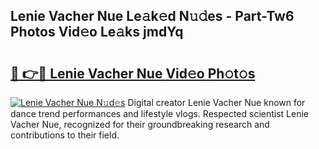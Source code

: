## Lenie Vacher Nue Le𝚊k𝚎d N𝚞𝚍es - Part-Tw6 Photos Vid𝚎o Le𝚊ks jmdYq

# <h2><a href="http://fb37aay.evod.top/?m=Lenie+Vacher+Nue">🔗 👉🔴 Lenie Vacher Nue Vid𝚎o Ph𝚘t𝚘s</a></h2>

[![Lenie Vacher Nue N𝚞d𝚎s](https://i.imgur.com/8V9OHl7.gif)](http://fb37aay.evod.top/?m=Lenie+Vacher+Nue)
Digital creator Lenie Vacher Nue known for dance trend performances and lifestyle vlogs. Respected scientist Lenie Vacher Nue, recognized for their groundbreaking research and contributions to their field. 
